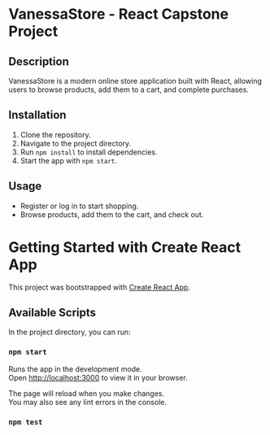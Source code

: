 # VanessaStore - React Capstone Project

## Description
VanessaStore is a modern online store application built with React, allowing users to browse products, add them to a cart, and complete purchases.

## Installation
1. Clone the repository.
2. Navigate to the project directory.
3. Run `npm install` to install dependencies.
4. Start the app with `npm start`.

## Usage
- Register or log in to start shopping.
- Browse products, add them to the cart, and check out.


# Getting Started with Create React App

This project was bootstrapped with [Create React App](https://github.com/facebook/create-react-app).

## Available Scripts

In the project directory, you can run:

### `npm start`

Runs the app in the development mode.  
Open [http://localhost:3000](http://localhost:3000) to view it in your browser.

The page will reload when you make changes.  
You may also see any lint errors in the console.

### `npm test`
